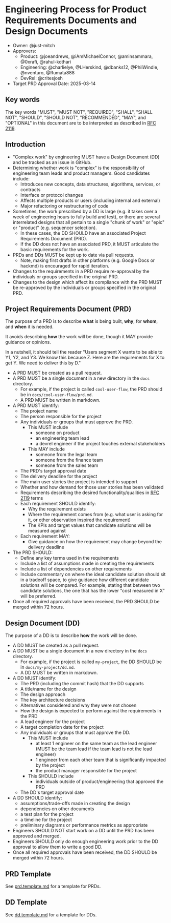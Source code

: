 # Engineering Process for Product Requirements Documents and Design Documents

- Owner: @just-mitch
- Approvers:
  - Product: @joeandrews, @iAmMichaelConnor, @aminsammara, @0xrafi, @rahul-kothari
  - Engineering: @charlielye, @LHerskind, @dbanks12, @PhilWindle, @nventuro, @Rumata888
  - DevRel: @critesjosh
- Target PRD Approval Date: 2025-03-14

## Key words

The key words "MUST", "MUST NOT", "REQUIRED", "SHALL", "SHALL NOT", "SHOULD", "SHOULD NOT", "RECOMMENDED", "MAY", and "OPTIONAL" in this document are to be interpreted as described in [RFC 2119](https://datatracker.ietf.org/doc/html/rfc2119).

## Introduction

- "Complex work" by engineering MUST have a Design Document (DD) and be tracked as an issue in GitHub.
- Determining whether work is "complex" is the responsibility of engineering team leads and product managers. Good candidates include:
  - Introduces new concepts, data structures, algorithms, services, or contracts
  - Interface or protocol changes
  - Affects multiple products or users (including internal and external)
  - Major refactoring or restructuring of code
- Sometimes, the work prescribed by a DD is large (e.g. it takes over a week of engineering hours to fully build and test), or there are several interrelated designs that all pertain to a single "chunk of work" or "epic" or "product" (e.g. sequencer selection).
  - In these cases, the DD SHOULD have an associated Project Requirements Document (PRD).
  - If the DD does not have an associated PRD, it MUST articulate the basic requirements for the work.
- PRDs and DDs MUST be kept up to date via pull requests.
  - Note, making first drafts in other platforms (e.g. Google Docs or hackmd) is encouraged for rapid iteration.
- Changes to the requirements in a PRD require re-approval by the individuals or groups specified in the original PRD.
- Changes to the design which affect its compliance with the PRD MUST be re-approved by the individuals or groups specified in the original PRD.

## Project Requirements Document (PRD)

The purpose of a PRD is to describe **what** is being built, **why**, for **whom**, and **when** it is needed.

It avoids describing **how** the work will be done, though it MAY provide guidance or opinions.

In a nutshell, it should tell the reader "Users segment X wants to be able to Y1, Y2, and Y3. We know this because Z. Here are the requirements for X to get Y. We need to deliver this by D."

- A PRD MUST be created as a pull request.
- A PRD MUST be a single document in a new directory in the `docs` directory.
  - For example, if the project is called `cool-user-flow`, the PRD should be in `docs/cool-user-flow/prd.md`.
  - A PRD MUST be written in markdown.
- A PRD MUST identify:
  - The project name
  - The person responsible for the project
  - Any individuals or groups that must approve the PRD.
    - This MUST include
      - someone on product
      - an engineering team lead
      - a devrel engineer if the project touches external stakeholders
    - This MAY include
      - someone from the legal team
      - someone from the finance team
      - someone from the sales team
  - The PRD's target approval date
  - The delivery deadline for the project
  - The main user stories the project is intended to support
  - Whether and how demand for those user stories has been validated
  - Requirements describing the desired functionality/qualities in [RFC 2119](https://datatracker.ietf.org/doc/html/rfc2119) terms
  - Each requirement SHOULD identify:
    - Why the requirement exists
    - Where the requirement comes from (e.g. what user is asking for it, or other observation inspired the requirement)
    - The KPIs and target values that candidate solutions will be measured against
  - Each requirement MAY:
    - Give guidance on how the requirement may change beyond the delivery deadline
- The PRD SHOULD:
  - Define any key terms used in the requirements
  - Include a list of assumptions made in creating the requirements
  - Include a list of dependencies on other requirements
  - Include commentary on where the ideal candidate solution should sit in a tradeoff space, to give guidance how different candidate solutions will be compared. For example, stating that between two candidate solutions, the one that has the lower "cost measured in X" will be preferred.
- Once all required approvals have been received, the PRD SHOULD be merged within 72 hours.

## Design Document (DD)

The purpose of a DD is to describe **how** the work will be done.

- A DD MUST be created as a pull request.
- A DD MUST be a single document in a new directory in the `docs` directory.
  - For example, if the project is called `my-project`, the DD SHOULD be in `docs/my-project/dd.md`.
  - A DD MUST be written in markdown.
- A DD MUST identify:
  - The PRD (including the commit hash) that the DD supports
  - A title/name for the design
  - The design approach
  - The key architecture decisions
  - Alternatives considered and why they were not chosen
  - How the design is expected to perform against the requirements in the PRD
  - A lead engineer for the project
  - A target completion date for the project
  - Any individuals or groups that must approve the DD.
    - This MUST include
      - at least 1 engineer on the same team as the lead engineer (MUST be the team lead if the team lead is not the lead engineer)
      - 1 engineer from each other team that is significantly impacted by the project
      - the product manager responsible for the project
    - This SHOULD include
      - individuals outside of product/engineering that approved the PRD
  - The DD's target approval date
- A DD SHOULD identify:
  - assumptions/trade-offs made in creating the design
  - dependencies on other documents
  - a test plan for the project
  - a timeline for the project
  - preliminary diagrams or performance metrics as appropriate
- Engineers SHOULD NOT start work on a DD until the PRD has been approved and merged.
- Engineers SHOULD only do enough engineering work prior to the DD approval to allow them to write a good DD.
- Once all required approvals have been received, the DD SHOULD be merged within 72 hours.

## PRD Template

See [prd.template.md](prd.template.md) for a template for PRDs.

## DD Template

See [dd.template.md](dd.template.md) for a template for DDs.
